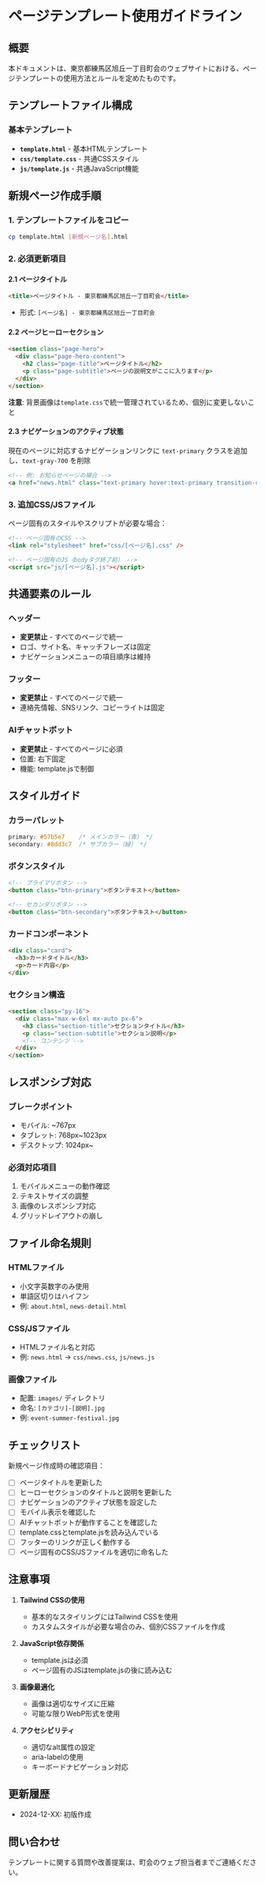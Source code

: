 # ページテンプレート使用ガイドライン

## 概要
本ドキュメントは、東京都練馬区旭丘一丁目町会のウェブサイトにおける、ページテンプレートの使用方法とルールを定めたものです。

## テンプレートファイル構成

### 基本テンプレート
- **`template.html`** - 基本HTMLテンプレート
- **`css/template.css`** - 共通CSSスタイル
- **`js/template.js`** - 共通JavaScript機能

## 新規ページ作成手順

### 1. テンプレートファイルをコピー
```bash
cp template.html [新規ページ名].html
```

### 2. 必須更新項目

#### 2.1 ページタイトル
```html
<title>ページタイトル - 東京都練馬区旭丘一丁目町会</title>
```
- 形式: `[ページ名] - 東京都練馬区旭丘一丁目町会`

#### 2.2 ページヒーローセクション
```html
<section class="page-hero">
  <div class="page-hero-content">
    <h2 class="page-title">ページタイトル</h2>
    <p class="page-subtitle">ページの説明文がここに入ります</p>
  </div>
</section>
```
**注意**: 背景画像は`template.css`で統一管理されているため、個別に変更しないこと

#### 2.3 ナビゲーションのアクティブ状態
現在のページに対応するナビゲーションリンクに `text-primary` クラスを追加し、`text-gray-700` を削除
```html
<!-- 例: お知らせページの場合 -->
<a href="news.html" class="text-primary hover:text-primary transition-colors">お知らせ</a>
```

### 3. 追加CSS/JSファイル
ページ固有のスタイルやスクリプトが必要な場合：

```html
<!-- ページ固有のCSS -->
<link rel="stylesheet" href="css/[ページ名].css" />

<!-- ページ固有のJS（bodyタグ終了前） -->
<script src="js/[ページ名].js"></script>
```

## 共通要素のルール

### ヘッダー
- **変更禁止** - すべてのページで統一
- ロゴ、サイト名、キャッチフレーズは固定
- ナビゲーションメニューの項目順序は維持

### フッター
- **変更禁止** - すべてのページで統一
- 連絡先情報、SNSリンク、コピーライトは固定

### AIチャットボット
- **変更禁止** - すべてのページに必須
- 位置: 右下固定
- 機能: template.jsで制御

## スタイルガイド

### カラーパレット
```css
primary: #57b5e7    /* メインカラー（青） */
secondary: #8dd3c7  /* サブカラー（緑） */
```

### ボタンスタイル
```html
<!-- プライマリボタン -->
<button class="btn-primary">ボタンテキスト</button>

<!-- セカンダリボタン -->
<button class="btn-secondary">ボタンテキスト</button>
```

### カードコンポーネント
```html
<div class="card">
  <h3>カードタイトル</h3>
  <p>カード内容</p>
</div>
```

### セクション構造
```html
<section class="py-16">
  <div class="max-w-6xl mx-auto px-6">
    <h3 class="section-title">セクションタイトル</h3>
    <p class="section-subtitle">セクション説明</p>
    <!-- コンテンツ -->
  </div>
</section>
```

## レスポンシブ対応

### ブレークポイント
- モバイル: ~767px
- タブレット: 768px~1023px
- デスクトップ: 1024px~

### 必須対応項目
1. モバイルメニューの動作確認
2. テキストサイズの調整
3. 画像のレスポンシブ対応
4. グリッドレイアウトの崩し

## ファイル命名規則

### HTMLファイル
- 小文字英数字のみ使用
- 単語区切りはハイフン
- 例: `about.html`, `news-detail.html`

### CSS/JSファイル
- HTMLファイル名と対応
- 例: `news.html` → `css/news.css`, `js/news.js`

### 画像ファイル
- 配置: `images/` ディレクトリ
- 命名: `[カテゴリ]-[説明].jpg`
- 例: `event-summer-festival.jpg`

## チェックリスト

新規ページ作成時の確認項目：

- [ ] ページタイトルを更新した
- [ ] ヒーローセクションのタイトルと説明を更新した
- [ ] ナビゲーションのアクティブ状態を設定した
- [ ] モバイル表示を確認した
- [ ] AIチャットボットが動作することを確認した
- [ ] template.cssとtemplate.jsを読み込んでいる
- [ ] フッターのリンクが正しく動作する
- [ ] ページ固有のCSS/JSファイルを適切に命名した

## 注意事項

1. **Tailwind CSSの使用**
   - 基本的なスタイリングにはTailwind CSSを使用
   - カスタムスタイルが必要な場合のみ、個別CSSファイルを作成

2. **JavaScript依存関係**
   - template.jsは必須
   - ページ固有のJSはtemplate.jsの後に読み込む

3. **画像最適化**
   - 画像は適切なサイズに圧縮
   - 可能な限りWebP形式を使用

4. **アクセシビリティ**
   - 適切なalt属性の設定
   - aria-labelの使用
   - キーボードナビゲーション対応

## 更新履歴

- 2024-12-XX: 初版作成

## 問い合わせ

テンプレートに関する質問や改善提案は、町会のウェブ担当者までご連絡ください。